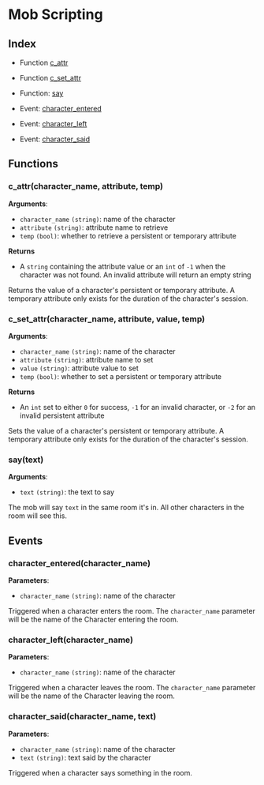 # Mob Scripting

## Index

* Function [c_attr](#c_attrcharacter_name-attribute-temp)
* Function [c_set_attr](#c_set_attrcharacter_name-attribute-temp)
* Function: [say](#saytext)

* Event: [character_entered](#character_enteredcharacter_name)
* Event: [character_left](#character_leftcharacter_name)
* Event: [character_said](#character_saidcharacter_name-text
)
## Functions

### c_attr(character_name, attribute, temp)

**Arguments**:
* `character_name` `(string)`: name of the character
* `attribute` `(string)`: attribute name to retrieve
* `temp` `(bool)`: whether to retrieve a persistent or temporary attribute

**Returns**
* A `string` containing the attribute value or an `int` of `-1` when the character was not found. An invalid attribute
will return an empty string

Returns the value of a character's persistent or temporary attribute. A temporary attribute only exists for the
duration of the character's session.

### c_set_attr(character_name, attribute, value, temp)

**Arguments**:
* `character_name` `(string)`: name of the character
* `attribute` `(string)`: attribute name to set
* `value` `(string)`: attribute value to set
* `temp` `(bool)`: whether to set a persistent or temporary attribute

**Returns**
* An `int` set to either `0` for success, `-1` for an invalid character, or `-2` for an invalid persistent attribute

Sets the value of a character's persistent or temporary attribute. A temporary attribute only exists for the
duration of the character's session.

### say(text)

**Arguments**:
* `text` `(string)`: the text to say

The mob will say `text` in the same room it's in. All other characters in the room will see this.

## Events

### character_entered(character_name)

**Parameters**:
* `character_name` `(string)`: name of the character

Triggered when a character enters the room. The `character_name` parameter will be the name of the Character
entering the room.

### character_left(character_name)

**Parameters**:
* `character_name` `(string)`: name of the character
    
Triggered when a character leaves the room. The `character_name` parameter will be the name of the Character
leaving the room.

### character_said(character_name, text)

**Parameters**:
* `character_name` `(string)`: name of the character
* `text` `(string)`: text said by the character
    
Triggered when a character says something in the room.